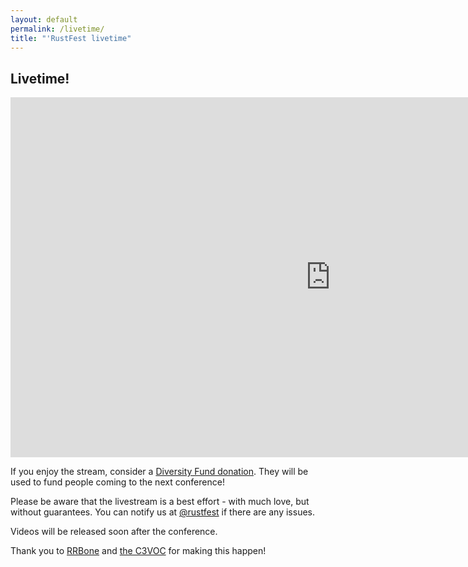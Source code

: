 ```yaml
---
layout: default
permalink: /livetime/
title: "'RustFest livetime"
---
```


<div class='popout'>
  <section>
    <h1>Livetime!</h1>
  </section>
</div>

<div style="text-align: center;">
<iframe src="https://streaming.media.ccc.de/rustfestrome2018/embed/auditorium/dash/native" width="1024" height="576" frameborder="none" allowfullscreen="allowfullscreen" seamless="seamless" scrolling="no"></iframe>
</div>

<p>If you enjoy the stream, consider a <a href="https://ti.to/asquera-event-ug/rustfest-rome-2018/">Diversity Fund donation</a>. They will be used to fund people coming to the next conference!</p>

<p>Please be aware that the livestream is a best effort - with much love, but without guarantees. You can notify us at <a href="https://twitter.com/rustfest">@rustfest</a> if there are any issues.</p>

<p>Videos will be released soon after the conference.</p>

<p>Thank you to <a href="https://www.rrbone.net/">RRBone</a> and <a href="https://c3voc.de/">the C3VOC</a> for making this happen!</p>

